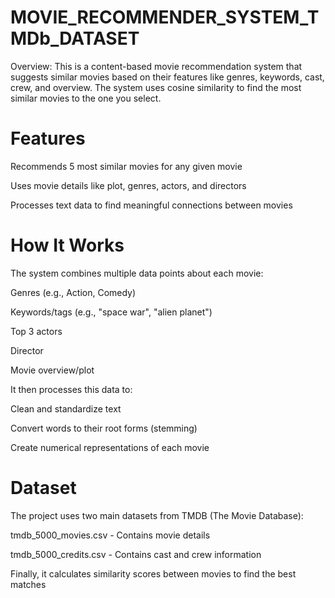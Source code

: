 # MOVIE_RECOMMENDER_SYSTEM_TMDb_DATASET
Overview:
This is a content-based movie recommendation system that suggests similar movies based on their features like genres, keywords, cast, crew, and overview. The system uses cosine similarity to find the most similar movies to the one you select.

# Features
Recommends 5 most similar movies for any given movie

Uses movie details like plot, genres, actors, and directors

Processes text data to find meaningful connections between movies
# How It Works
The system combines multiple data points about each movie:

Genres (e.g., Action, Comedy)

Keywords/tags (e.g., "space war", "alien planet")

Top 3 actors

Director

Movie overview/plot

It then processes this data to:

Clean and standardize text

Convert words to their root forms (stemming)

Create numerical representations of each movie

# Dataset
The project uses two main datasets from TMDB (The Movie Database):

tmdb_5000_movies.csv - Contains movie details

tmdb_5000_credits.csv - Contains cast and crew information

Finally, it calculates similarity scores between movies to find the best matches
